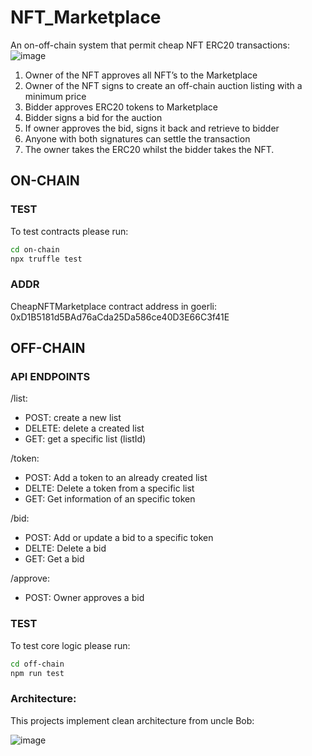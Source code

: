 # NFT_Marketplace
An on-off-chain system that permit cheap NFT ERC20 transactions:
![image](https://user-images.githubusercontent.com/83707961/190624147-4f6f8a30-ad9e-4a42-a1d2-fc4a64b107a3.png)
1) Owner of the NFT approves all NFT’s to the Marketplace
2) Owner of the NFT signs to create an off-chain auction listing with a minimum price
3) Bidder approves ERC20 tokens to Marketplace
4) Bidder signs a bid for the auction
5) If owner approves the bid, signs it back and retrieve to bidder
6) Anyone with both signatures can settle the transaction
7) The owner takes the ERC20 whilst the bidder takes the NFT.
## ON-CHAIN
### TEST
To test contracts please run:

```bash
cd on-chain
npx truffle test
```
### ADDR
CheapNFTMarketplace contract address in goerli: 0xD1B5181d5BAd76aCda25Da586ce40D3E66C3f41E

## OFF-CHAIN
### API ENDPOINTS
/list:
- POST: create a new list
- DELETE: delete a created list
- GET: get a specific list (listId)

/token:
- POST: Add a token to an already created list
- DELTE: Delete a token from a specific list
- GET: Get information of an specific token

/bid:
- POST: Add or update a bid to a specific token
- DELTE: Delete a bid
- GET: Get a bid

/approve:
- POST: Owner approves a bid

### TEST
To test core logic please run:

```bash
cd off-chain
npm run test
```
### Architecture:
This projects implement clean architecture from uncle Bob:

![image](https://user-images.githubusercontent.com/83707961/197856979-58d6e81f-cae4-4590-ba19-baa0592e66ca.png)
